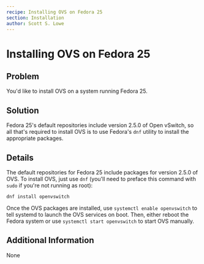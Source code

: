 ```yaml
---
recipe: Installing OVS on Fedora 25
section: Installation
author: Scott S. Lowe
---
```


# Installing OVS on Fedora 25

## Problem

You'd like to install OVS on a system running Fedora 25.

## Solution

Fedora 25's default repositories include version 2.5.0 of Open vSwitch, so all that's required to install OVS is to use Fedora's `dnf` utility to install the appropriate packages.

## Details

The default repositories for Fedora 25 include packages for version 2.5.0 of OVS. To install OVS, just use `dnf` (you'll need to preface this command with `sudo` if you're not running as root):

    dnf install openvswitch

Once the OVS packages are installed, use `systemctl enable openvswitch` to tell systemd to launch the OVS services on boot. Then, either reboot the Fedora system or use `systemctl start openvswitch` to start OVS manually.

## Additional Information

None
